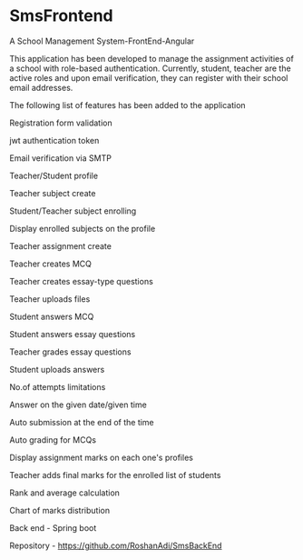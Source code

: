 # SmsFrontend
A School Management System-FrontEnd-Angular

This application has been developed to manage the assignment activities of a school with role-based authentication. Currently, student, teacher are the active roles and upon email verification, they can register with their school email addresses.

The following list of features has been added to the application

Registration form validation

jwt authentication token

Email verification via SMTP

Teacher/Student profile

Teacher subject create

Student/Teacher subject enrolling

Display enrolled subjects on the profile

Teacher assignment create

Teacher creates MCQ

Teacher creates essay-type questions

Teacher uploads files

Student answers MCQ

Student answers essay questions

Teacher grades essay questions

Student uploads answers

No.of attempts limitations

Answer on the given date/given time

Auto submission at the end of the time

Auto grading for MCQs

Display assignment marks on each one's profiles

Teacher adds final marks for the enrolled list of students

Rank and average calculation

Chart of marks distribution

Back end - Spring boot

Repository - https://github.com/RoshanAdi/SmsBackEnd
